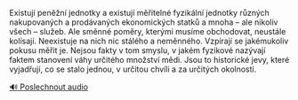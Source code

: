 
Existují peněžní jednotky a existují měřitelné fyzikální jednotky různých nakupovaných a prodávaných ekonomických statků a mnoha – ale nikoliv všech – služeb. Ale směnné poměry, kterými musíme obchodovat, neustále kolísají. Neexistuje na nich nic stálého a neměnného. Vzpírají se jakémukoliv pokusu měřit je. Nejsou fakty v tom smyslu, v jakém fyzikové nazývají faktem stanovení váhy určitého množství mědi. Jsou to historické jevy, které vyjadřují, co se stalo jednou, v určitou chvíli a za určitých okolností.

[🔊 Poslechnout audio](/data/7-paragraphs/audio/chapter_42/para_003-Existuj-penn-jednotky-a-existuj-miteln-fyz.mp3)
